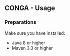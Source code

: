 ## CONGA - Usage

### Preparations

Make sure you have installed:
* Java 8 or higher
* Maven 3.3 or higher


